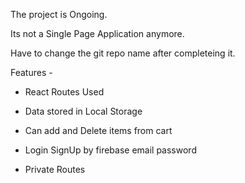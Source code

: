 The project is Ongoing.

Its not a Single Page Application anymore.

Have to change the git repo name after completeing it.

Features -

- React Routes Used

- Data stored in Local Storage

- Can add and Delete items from cart

- Login SignUp by firebase email password

- Private Routes
